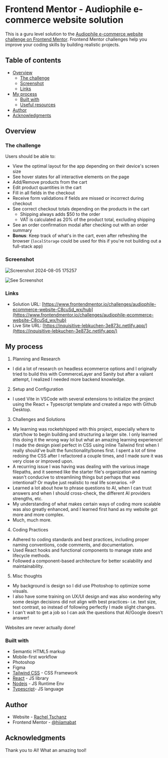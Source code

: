 # Frontend Mentor - Audiophile e-commerce website solution

This is a guru level solution to the [Audiophile e-commerce website challenge on Frontend Mentor](https://www.frontendmentor.io/challenges/audiophile-ecommerce-website-C8cuSd_wx). Frontend Mentor challenges help you improve your coding skills by building realistic projects.

## Table of contents

- [Overview](#overview)
  - [The challenge](#the-challenge)
  - [Screenshot](#screenshot)
  - [Links](#links)
- [My process](#my-process)
  - [Built with](#built-with)
  - [Useful resources](#useful-resources)
- [Author](#author)
- [Acknowledgments](#acknowledgments)

## Overview

### The challenge

Users should be able to:

- View the optimal layout for the app depending on their device's screen size
- See hover states for all interactive elements on the page
- Add/Remove products from the cart
- Edit product quantities in the cart
- Fill in all fields in the checkout
- Receive form validations if fields are missed or incorrect during checkout
- See correct checkout totals depending on the products in the cart
  - Shipping always adds $50 to the order
  - VAT is calculated as 20% of the product total, excluding shipping
- See an order confirmation modal after checking out with an order summary
- **Bonus**: Keep track of what's in the cart, even after refreshing the browser (`localStorage` could be used for this if you're not building out a full-stack app)

### Screenshot

![Screenshot 2024-08-05 175257](https://github.com/user-attachments/assets/84d163ad-750d-4acb-82b4-038970c0b6ab)


![See Screenshot](https://inquisitive-lebkuchen-3e873c.netlify.app/assets/screenshots-brtkkbog.jpg)

### Links

- Solution URL: [https://www.frontendmentor.io/challenges/audiophile-ecommerce-website-C8cuSd_wx/hub](https://www.frontendmentor.io/challenges/audiophile-ecommerce-website-C8cuSd_wx/hub)
- Live Site URL: [https://inquisitive-lebkuchen-3e873c.netlify.app/](https://inquisitive-lebkuchen-3e873c.netlify.app/)

## My process

1. Planning and Research

- I did a lot of research on headless ecommerce options and I originally tried to build this with CommerceLayer and Sanity but after a valiant attempt, I realized I needed more backend knowledge.

2. Setup and Configuration

- I used Vite in VSCode with several extensions to initialize the project using the React + Typescript template and created a repo with Github Desktop.

3. Challenges and Solutions

- My learning was rocketshipped with this project, especially where to start/how to begin building and structuring a larger site. I only learned this doing it the wrong way lol but what an amazing learning experience! I made the design pixel perfect in CSS using inline Tailwind first when I really should've built the functionality/bones first. I spent a lot of time redoing the CSS after I refactored a couple times, and I made sure it was very close or improved upon.
- A recurring issue I was having was dealing with the various image filepaths, and it seemed like the starter file's organization and naming wasn't conducive to streamlining things but perhaps that was intentional? Or maybe just realistic to real life scenarios. =P
- Learned a lot about how to phrase questions to AI, when I can trust answers and when I should cross-check, the different AI providers strengths, etc.
- My understanding of what makes certain ways of coding more scalable was also greatly enhanced, and I learned first hand as my website got more and more complex.
- Much, much more.

4. Coding Practices

- Adhered to coding standards and best practices, including proper naming conventions, code comments, and documentation.
- Used React hooks and functional components to manage state and lifecycle methods.
- Followed a component-based architecture for better scalability and maintainability.

5. Misc thoughts
- My background is design so I did use Photoshop to optimize some visuals.
- I also have some training on UX/UI design and was also wondering why some design decisions did not align with best practices- i.e. text size, text contrast, so instead of following perfectly I made slight changes.
- I can't wait to get a job so I can ask the questions that AI/Google doesn't answer!

Websites are never actually done!

### Built with

- Semantic HTML5 markup
- Mobile-first workflow
- Photoshop
- Figma
- [Tailwind CSS](https://tailwindcss.com/) - CSS Framework
- [React](https://reactjs.org/) - JS library
- [Nodejs](https://nodejs.org/en) - JS Runtime Env
- [Typescript](https://www.typescriptlang.org/)- JS language

## Author

- Website - [Rachel Tschanz](https://www.rtdevcraft.com)
- Frontend Mentor - [@hiiamabat](https://www.frontendmentor.io/profile/hiiamabat)

## Acknowledgments

Thank you to AI! What an amazing tool!
